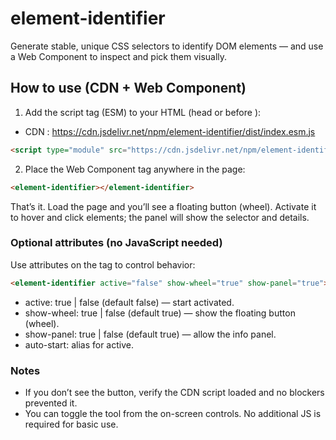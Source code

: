 # element-identifier

Generate stable, unique CSS selectors to identify DOM elements — and use a Web Component to inspect and pick them visually.

## How to use (CDN + Web Component)

1) Add the script tag (ESM) to your HTML (head or before </body>):
- CDN : https://cdn.jsdelivr.net/npm/element-identifier/dist/index.esm.js
```html
<script type="module" src="https://cdn.jsdelivr.net/npm/element-identifier/dist/index.esm.js"></script>
```

2) Place the Web Component tag anywhere in the page:
```html
<element-identifier></element-identifier>
```

That’s it. Load the page and you’ll see a floating button (wheel). Activate it to hover and click elements; the panel will show the selector and details.

### Optional attributes (no JavaScript needed)
Use attributes on the tag to control behavior:

```html
<element-identifier active="false" show-wheel="true" show-panel="true"></element-identifier>
```

- active: true | false (default false) — start activated.
- show-wheel: true | false (default true) — show the floating button (wheel).
- show-panel: true | false (default true) — allow the info panel.
- auto-start: alias for active.

### Notes
- If you don’t see the button, verify the CDN script loaded and no blockers prevented it.
- You can toggle the tool from the on-screen controls. No additional JS is required for basic use.
